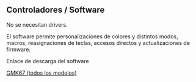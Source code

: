 ## Controladores / Software
No se necesitan drivers.

El software permite personalizaciones de colores y distintos modos, macros, reasignaciones de teclas, accesos directos y actualizaciones de firmware.

Enlace de descarga del software

[GMK67 (todos los modelos)](http://mkb.gg/pages/download-center "GMK67 (todos los modelos)")